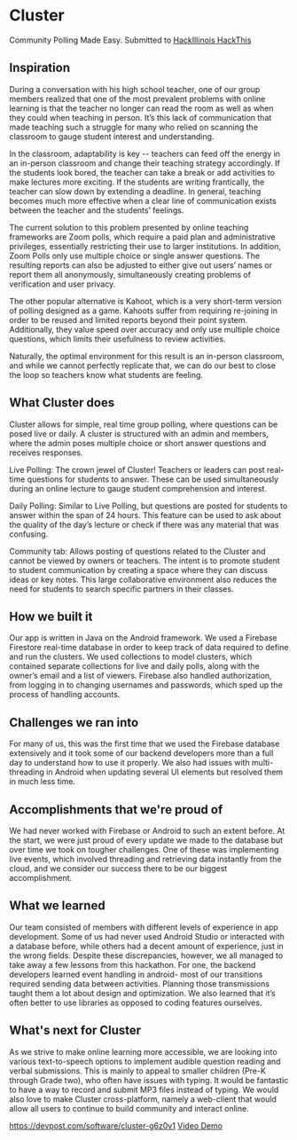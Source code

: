 # Cluster
Community Polling Made Easy. Submitted to [HackIllinois HackThis ](https://hackthis.hackillinois.org/)
## Inspiration
During a conversation with his high school teacher, one of our group members realized that one of the most prevalent problems with online learning is that the teacher no longer can read the room as well as when they could when teaching in person. It’s this lack of communication that made teaching such a struggle for many who relied on scanning the classroom to gauge student interest and understanding.

In the classroom, adaptability is key -- teachers can feed off the energy in an in-person classroom and change their teaching strategy accordingly. If the students look bored, the teacher can take a break or add activities to make lectures more exciting. If the students are writing frantically, the teacher can slow down by extending a deadline. In general, teaching becomes much more effective when a clear line of communication exists between the teacher and the students’ feelings.

The current solution to this problem presented by online teaching frameworks are Zoom polls, which require a paid plan and administrative privileges, essentially restricting their use to larger institutions. In addition, Zoom Polls only use multiple choice or single answer questions. The resulting reports can also be adjusted to either give out users’ names or report them all anonymously, simultaneously creating problems of verification and user privacy.

The other popular alternative is Kahoot, which is a very short-term version of polling designed as a game. Kahoots suffer from requiring re-joining  in order to be reused and limited reports beyond their point system. Additionally, they value speed over accuracy and only use multiple choice questions, which limits their usefulness to review activities.

Naturally, the optimal environment for this result is an in-person classroom, and while we cannot perfectly replicate that,  we can do our best to close the loop so teachers know what students are feeling.

## What Cluster does

Cluster allows for simple, real time group polling, where questions can be posed live or daily. A cluster is structured with an admin and members, where the admin poses multiple choice or short answer questions and receives responses.

Live Polling: The crown jewel of Cluster! Teachers or leaders can post real-time questions for students to answer. These can be used simultaneously during an online lecture to gauge student comprehension and interest.

Daily Polling: Similar to Live Polling, but questions are posted for students to answer within the span of 24 hours. This feature can be used to ask about the quality of the day’s lecture or check if there was any material that was confusing.

Community tab: Allows posting of questions related to the Cluster and cannot be viewed by owners or teachers. The intent is to promote student to student communication by creating a space where they can discuss ideas or key notes. This large collaborative environment also reduces the need for students to search specific partners in their classes.
## How we built it
Our app is written in Java on the Android framework. We used a Firebase Firestore real-time database in order to keep track of data required to define and run the clusters. We used collections to model clusters, which contained separate collections for live and daily polls, along with the owner’s email and a list of viewers. Firebase also handled authorization, from logging in to changing usernames and passwords, which sped up the process of handling accounts.
## Challenges we ran into
For many of us, this was the first time that we used the Firebase database extensively and it took some of our backend developers more than a full day to understand how to use it properly. We also had issues with multi-threading in Android when updating several UI elements but resolved them in much less time.
## Accomplishments that we're proud of
We had never worked with Firebase or Android to such an extent before. At the start, we were just proud of every update we made to the database but over time we took on tougher challenges. One of these was implementing live events, which involved threading and retrieving data instantly from the cloud, and we consider our success there to be our biggest accomplishment.
## What we learned
Our team consisted of members with different levels of experience in app development. Some of us had never used Android Studio or interacted with a database before, while others had a decent amount of experience, just in the wrong fields.
Despite these discrepancies, however, we all managed to take away a few lessons from this hackathon. For one, the backend developers learned event handling in android- most of our transitions required sending data between activities. Planning those transmissions taught them a lot about design and optimization. We also learned that it’s often better to use libraries as opposed to coding features ourselves.
## What's next for Cluster
As we strive to make online learning more accessible, we are looking into various text-to-speech options to implement audible question reading and verbal submissions. This is mainly to appeal to smaller children (Pre-K through Grade two), who often have issues with typing. It would be fantastic to have a way to record and submit MP3 files instead of typing.
We would also love to make Cluster cross-platform, namely a web-client that would allow all users to continue to build community and interact online.

https://devpost.com/software/cluster-g6z0v1
[Video Demo](https://www.youtube.com/watch?v=7uwyFWmb3Vc)
